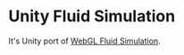 # Unity Fluid Simulation
It's Unity port of [WebGL Fluid Simulation](https://github.com/PavelDoGreat/WebGL-Fluid-Simulation).
